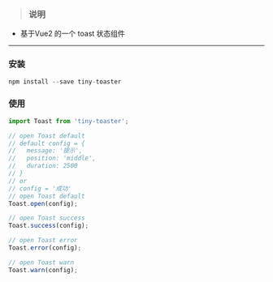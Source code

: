 
> ### 说明

* 基于Vue2 的一个 toast 状态组件

---

### 安装
```javascript
npm install --save tiny-toaster
```

### 使用
```javascript
import Toast from 'tiny-toaster';

// open Toast default
// default config = {
//   message: '提示',
//   position: 'middle',
//   duration: 2500
// }
// or
// config = '成功'
// open Toast default
Toast.open(config);

// open Toast success
Toast.success(config);

// open Toast error
Toast.error(config);

// open Toast warn
Toast.warn(config);

```
